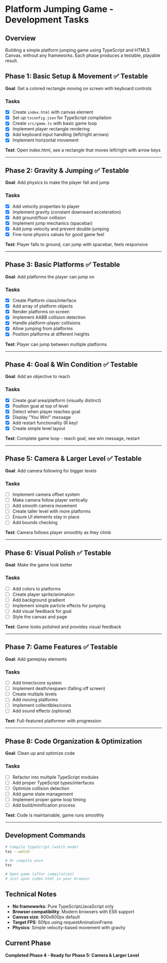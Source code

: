 # Platform Jumping Game - Development Tasks

## Overview
Building a simple platform jumping game using TypeScript and HTML5 Canvas, without any frameworks. Each phase produces a testable, playable result.

## Phase 1: Basic Setup & Movement ✅ Testable
**Goal**: Get a colored rectangle moving on screen with keyboard controls

### Tasks
- [x] Create `index.html` with canvas element
- [x] Set up `tsconfig.json` for TypeScript compilation
- [x] Create `src/game.ts` with basic game loop
- [x] Implement player rectangle rendering
- [x] Add keyboard input handling (left/right arrows)
- [x] Implement horizontal movement

**Test**: Open index.html, see a rectangle that moves left/right with arrow keys

---

## Phase 2: Gravity & Jumping ✅ Testable
**Goal**: Add physics to make the player fall and jump

### Tasks
- [x] Add velocity properties to player
- [x] Implement gravity (constant downward acceleration)
- [x] Add ground/floor collision
- [x] Implement jump mechanics (spacebar)
- [x] Add jump velocity and prevent double-jumping
- [x] Fine-tune physics values for good game feel

**Test**: Player falls to ground, can jump with spacebar, feels responsive

---

## Phase 3: Basic Platforms ✅ Testable
**Goal**: Add platforms the player can jump on

### Tasks
- [x] Create Platform class/interface
- [x] Add array of platform objects
- [x] Render platforms on screen
- [x] Implement AABB collision detection
- [x] Handle platform-player collisions
- [x] Allow jumping from platforms
- [x] Position platforms at different heights

**Test**: Player can jump between multiple platforms

---

## Phase 4: Goal & Win Condition ✅ Testable
**Goal**: Add an objective to reach

### Tasks
- [x] Create goal area/platform (visually distinct)
- [x] Position goal at top of level
- [x] Detect when player reaches goal
- [x] Display "You Win!" message
- [x] Add restart functionality (R key)
- [x] Create simple level layout

**Test**: Complete game loop - reach goal, see win message, restart

---

## Phase 5: Camera & Larger Level ✅ Testable
**Goal**: Add camera following for bigger levels

### Tasks
- [ ] Implement camera offset system
- [ ] Make camera follow player vertically
- [ ] Add smooth camera movement
- [ ] Create taller level with more platforms
- [ ] Ensure UI elements stay in place
- [ ] Add bounds checking

**Test**: Camera follows player smoothly as they climb

---

## Phase 6: Visual Polish ✅ Testable
**Goal**: Make the game look better

### Tasks
- [ ] Add colors to platforms
- [ ] Create player sprite/animation
- [ ] Add background gradient
- [ ] Implement simple particle effects for jumping
- [ ] Add visual feedback for goal
- [ ] Style the canvas and page

**Test**: Game looks polished and provides visual feedback

---

## Phase 7: Game Features ✅ Testable
**Goal**: Add gameplay elements

### Tasks
- [ ] Add timer/score system
- [ ] Implement death/respawn (falling off screen)
- [ ] Create multiple levels
- [ ] Add moving platforms
- [ ] Implement collectibles/coins
- [ ] Add sound effects (optional)

**Test**: Full-featured platformer with progression

---

## Phase 8: Code Organization & Optimization
**Goal**: Clean up and optimize code

### Tasks
- [ ] Refactor into multiple TypeScript modules
- [ ] Add proper TypeScript types/interfaces
- [ ] Optimize collision detection
- [ ] Add game state management
- [ ] Implement proper game loop timing
- [ ] Add build/minification process

**Test**: Code is maintainable, game runs smoothly

---

## Development Commands

```bash
# Compile TypeScript (watch mode)
tsc --watch

# Or compile once
tsc

# Open game (after compilation)
# Just open index.html in your browser
```

## Technical Notes

- **No frameworks**: Pure TypeScript/JavaScript only
- **Browser compatibility**: Modern browsers with ES6 support
- **Canvas size**: 800x600px default
- **Target FPS**: 60fps using requestAnimationFrame
- **Physics**: Simple velocity-based movement with gravity

## Current Phase
**Completed Phase 4 - Ready for Phase 5: Camera & Larger Level**